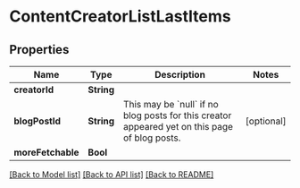 # ContentCreatorListLastItems

## Properties
Name | Type | Description | Notes
------------ | ------------- | ------------- | -------------
**creatorId** | **String** |  | 
**blogPostId** | **String** | This may be &#x60;null&#x60; if no blog posts for this creator appeared yet on this page of blog posts. | [optional] 
**moreFetchable** | **Bool** |  | 

[[Back to Model list]](../README.md#documentation-for-models) [[Back to API list]](../README.md#documentation-for-api-endpoints) [[Back to README]](../README.md)


